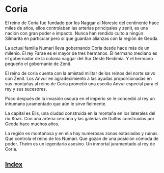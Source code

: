 # Coria

El reino de Coria fue fundado por los Naggar al Noreste del continente hace miles de años, ellos controlaban las arterias principales y zenit, es una nación con gran poder e impacto. Nunca han rendido culto a ningún Silmarita en particular pero sí que guardan alianzas con la región de Geoda.

La actual familia Numari lleva gobernando Coria desde hace más de un milenio. El rey Farae es el mayor de tres hermanos. El hermano mediano es el gobernador de la colonia naggar del Sur Oeste Neidimia. Y el hermano pequeño el gobernante de Zenit.

El reino de coria cuenta con la amistad militar de los reinos del norte salvo con Zenit. Los Anvur en agradecimiento a las ayudas proporcionadas en sus montañas al reino de Coria prometió una escolta Anvur especial para el rey y sus sucesores.

Poco después de la invasión oscura  en el imperio se le concedió al rey un inhumano juramentado que aún le sirve fielmente.

La capital es Elis, una ciudad construida en la montaña en los laterales del río Koak. Con una arteria cercana y las galerías de Dulfos construidas por Geoda hace muchos años.

La región es montañosa y en ella hay numerosas zonas extasiadas y ruinas.
Que controla el reino de los Numari. Que gozan de una posición cómoda de poder.
Theim es un legendario asesino. Un inmortal juramentado al rey de Coria.

## [Index](../README.md)
